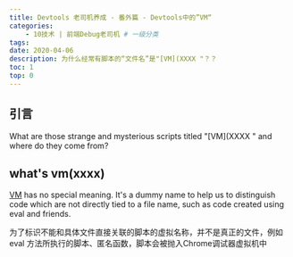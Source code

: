 ```yaml
---
title: Devtools 老司机养成 - 番外篇 - Devtools中的”VM“
categories:
    - 10技术 | 前端Debug老司机 # 一级分类
tags:
date: 2020-04-06
description: 为什么经常有脚本的“文件名”是"[VM](XXXX "？？
toc: 1
top: 0
---
```


## 引言

What are those strange and mysterious scripts titled "[VM](XXXX " and where do they come from?

## what's vm(xxxx)

[VM](scriptId) has no special meaning. It's a dummy name to help us to distinguish code which are not directly tied to a file name, such as code created using eval and friends.

为了标识不能和具体文件直接关联的脚本的虚拟名称，并不是真正的文件，例如 eval 方法所执行的脚本、匿名函数，脚本会被抛入Chrome调试器虚拟机中
